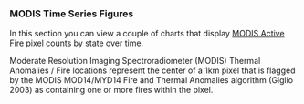 ### MODIS Time Series Figures

In this section you can view a couple of charts that display <a href='https://earthdata.nasa.gov/earth-observation-data/near-real-time/firms/c6-mcd14dl' target='_blank'>MODIS Active Fire</a> pixel counts by state over time. 

Moderate Resolution Imaging Spectroradiometer (MODIS) Thermal Anomalies / Fire locations represent the center of a 1km pixel that is flagged by the MODIS MOD14/MYD14 Fire and Thermal Anomalies algorithm (Giglio 2003) as containing one or more fires within the pixel. 

<br><br><br>

